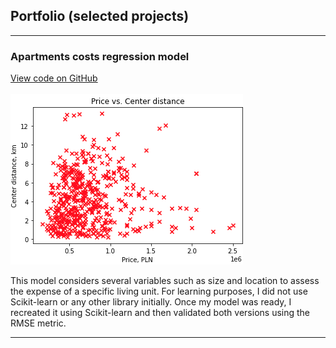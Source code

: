 ## Portfolio (selected projects)

---

### Apartments costs regression model

[View code on GitHub]([/sample_page](https://github.com/khralovich/apartment_costs_regression))
<br></br>
<img src="https://github.com/khralovich/khralovich.github.io/blob/main/images/reg_1.png"/>

This model considers several variables such as size and location to assess the expense of a specific living unit. For learning purposes, I did not use Scikit-learn or any other library initially. Once my model was ready, I recreated it using Scikit-learn and then validated both versions using the RMSE metric.



---
